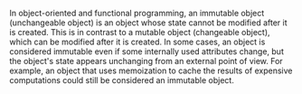 In object-oriented  and functional programming, an immutable object (unchangeable object) is an object whose state cannot be modified after it is created. This is in contrast to a mutable object (changeable object), which can be modified after it is created.  In some cases, an object is considered immutable even if some internally used attributes change, but the object's state appears unchanging from an external point of view. For example, an object that uses memoization to cache the results of expensive computations could still be considered an immutable object.